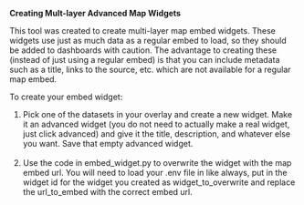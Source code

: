 **Creating Mult-layer Advanced Map Widgets**

This tool was created to create multi-layer map embed widgets. These widgets use just as much data as a regular embed to load, so they should be added to dashboards with caution. The advantage to creating these (instead of just using a regular embed) is that you can include metadata such as a title, links to the source, etc. which are not available for a regular map embed.

To create your embed widget: 
  1. Pick one of the datasets in your overlay and create a new widget. Make it an advanced widget (you do not need to actually make a real widget, just click advanced) and give it the title, description, and whatever else you want. Save that empty advanced widget.
    <br><br>
  2. Use the code in embed_widget.py to overwrite the widget with the map embed url. You will need to load your .env file in like always, put in the widget id for the widget you created as widget_to_overwrite and replace the url_to_embed with the correct embed url.